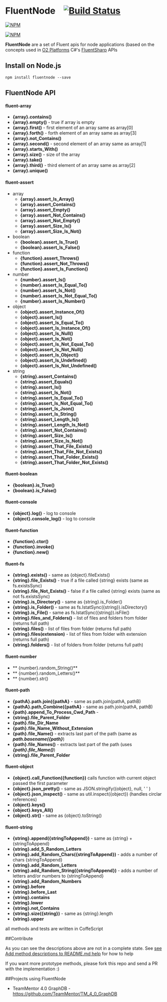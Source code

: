 FluentNode &nbsp;&nbsp;&nbsp;[![Build Status](https://travis-ci.org/o2platform/fluentnode.svg?branch=master)](https://travis-ci.org/o2platform/fluentnode)
==========

[![NPM](https://nodei.co/npm/fluentnode.png)](https://nodei.co/npm/fluentnode/)

[![NPM](https://nodei.co/npm-dl/fluentnode.png)](https://nodei.co/npm/fluentnode/)

**FluentNode** are a set of Fluent apis for node applications (based on the concepts used in [O2 Platforms](http://blog.diniscruz.com/p/owasp-o2-platform.html) C#'s [FluentSharp](https://github.com/o2platform/FluentSharp) APIs

## Install on Node.js
```
npm install fluentnode --save
```

## FluentNode API

#### fluent-array

* **{array}.contains()**
* **{array}.empty()**  - true if array is empty
* **{array}.first()**  - first element of an array same as array[0]
* **{array}.forth()**  - forth element of an array same as array[3]
* **{array}.not_Contains()**
* **{array}.second()** - second element of an array same as array[1]
* **{array}.starts_With()**
* **{array}.size()**   - size  of the array
* **{array}.take()**
* **{array}.third()**  - third element of an array same as array[2]
* **{array}.unique()**


#### fluent-assert
* array
  * **{array}.assert_Is_Array()**
  * **{array}.assert_Contains()**
  * **{array}.assert_Empty()**
  * **{array}.assert_Not_Contains()**
  * **{array}.assert_Not_Empty()**
  * **{array}.assert_Size_Is()**
  * **{array}.assert_Size_Is_Not()**
* boolean
  * **{boolean}.assert_Is_True()**
  * **{boolean}.assert_Is_False()**
* function
  * **{function}.assert_Throws()**
  * **{function}.assert_Not_Throws()**
  * **{function}.assert_Is_Function()**
* number
  * **{number}.assert_Is()**
  * **{number}.assert_Is_Equal_To()**
  * **{number}.assert_Is_Not()**
  * **{number}.assert_Is_Not_Equal_To()**
  * **{number}.assert_Is_Number()**
* object
  * **{object}.assert_Instance_Of()**
  * **{object}.assert_Is()**
  * **{object}.assert_Is_Equal_To()**
  * **{object}.assert_Is_Instance_Of()**
  * **{object}.assert_Is_Null()**
  * **{object}.assert_Is_Not()**
  * **{object}.assert_Is_Not_Equal_To()**
  * **{object}.assert_Is_Not_Null()** 
  * **{object}.assert_Is_Object()**
  * **{object}.assert_Is_Undefined()**
  * **{object}.assert_Is_Not_Undefined()**
* string
  * **{string}.assert_Contains()**
  * **{string}.assert_Equals()**
  * **{string}.assert_Is()**
  * **{string}.assert_Is_Not()**
  * **{string}.assert_Is_Equal_To()**
  * **{string}.assert_Is_Not_Equal_To()**
  * **{string}.assert_Is_Json()**
  * **{string}.assert_Is_String()**
  * **{string}.assert_Length_Is()**
  * **{string}.assert_Length_Is_Not()**
  * **{string}.assert_Not_Contains()**
  * **{string}.assert_Size_Is()**
  * **{string}.assert_Size_Is_Not()**
  * **{string}.assert_That_File_Exists()**
  * **{string}.assert_That_File_Not_Exists()**
  * **{string}.assert_That_Folder_Exists()**
  * **{string}.assert_That_Folder_Not_Exists()**
        
#### fluent-boolean
* **{boolean}.is_True()**
* **{boolean}.is_False()**

#### fluent-console
* **{object}.log()**          - log to console
* **{object}.console_log()**  - log to console

####  fluent-function
* **{function}.ctor()**
* **{function}.invoke()**
* **{function}.new()**
 
####  fluent-fs
* **{string}.exists()**            - same as {object}.fileExists()
* **{string}.file_Exists()**       - true if a file called {string} exists (same as fs.existsSync)
* **{string}.file_Not_Exists()**   - false if a file called {string} exists (same as not fs.existsSync)
* **{string}.is_Directory()**      - same as {string}.is_Folder()
* **{string}.is_Folder()**         - same as fs.lstatSync({string}).isDirectory()
* **{string}.is_File()**           - same as fs.lstatSync({string}).isFile()
* **{string}.files_and_Folders()** - list of files and folders from folder (returns full path)
* **{string}.files()**             - list of files from folder (returns full path)
* **{string}.files(extension)**    - list of files from folder with extension (returns full path)
* **{string}.folders()**           - list of folders from folder (returns full path)

####  fluent-number
* ** {number}.random_String()**
* ** {number}.random_Letters()**
* ** {number}.str()

####  fluent-path
* **{pathA}.path.join({pathA}**   - same as path.join(pathA, pathB)
* **{pathA}.path_Combine({pathA}** - same as path.join(pathA, pathB)
* **{path}.append_To_Process_Cwd_Path** -
* **{string}.file_Parent_Folder**
* **{path}.file_Dir_Name**
* **{path}.file_Name_Without_Extension**
* **{path}.file_Name()** - extracts last part of the path (same as ***path.basename({path}***)
* **{path}.file_Names()** - extracts last part of the path (uses ***{path}.file_Name()***)
* **{string}.file_Parent_Folder**

####  fluent-object
* **{object}.call_Function({function})** calls function with current object passed the first parameter
* **{object}.json_pretty()**  - same as JSON.stringify({object}, null, ' ' )
* **{object}.json_inspect()** - same as util.inspect({object})   (handles circlar references)
* **{object}.keys()**
* **{object}.keys_All()**
* **{object}.str()**          - same as {object}.toString()
 
####  fluent-string
* **{string}.append({stringToAppend})**              - same as {string} + {stringToAppend}
* **{string}.add_5_Random_Letters**
* **{string}.add_Random_Chars({stringToAppend})**    - adds a number of chars {stringToAppend}
* **{string}.add_Random_Letters**
* **{string}.add_Random_String({stringToAppend})**   - adds a number of letters and/or numbers to {stringToAppend}
* **{string}.add_Random_Numbers**
* **{string}.before**
* **{string}.before_Last**
* **{string}.contains**
* **{string}.lower**
* **{string}.not_Contains**
* **{string}.size({string})**                        - same as {string}.length
* **{string}.upper**

all methods and tests are written in CoffeScript

##Contribute

As you can see the descriptions above are not in a complete state. See [see Add method descriptions to README.md help](https://github.com/o2platform/fluentnode/issues/3) for how to help

If you want more prototype methods, please fork this repo and send a PR with  the implementation :)

##Projects using FluentNode
* TeamMentor 4.0 GraphDB - https://github.com/TeamMentor/TM_4_0_GraphDB
